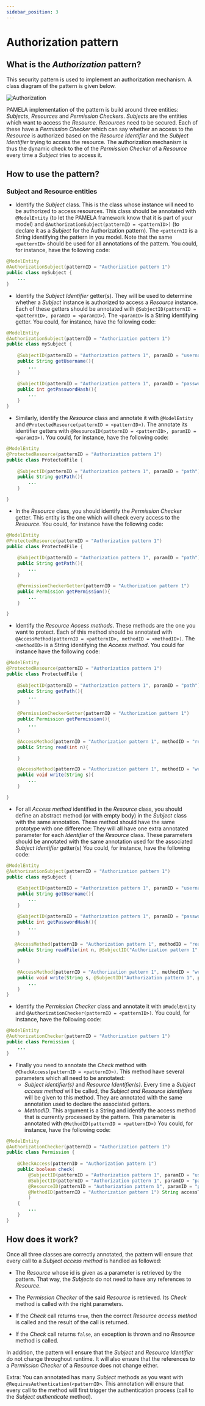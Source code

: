 ```yaml
---
sidebar_position: 3
---
```


# Authorization pattern

## What is the _Authorization_ pattern?

This security pattern is used to implement an authorization mechanism. A class diagram of the pattern is given below.

![Authorization](/img/authorization.png)

PAMELA implementation of the pattern is build around three entities: _Subjects_, _Resources_ and _Permission Checkers_. _Subjects_ are the entities which want to access the _Resource_. _Resources_ need to be secured. Each of these have a _Permission Checker_ which can say whether an access to the _Resource_ is authorized based on the _Resource Identifier_ and the _Subject Identifier_ trying to access the resource. The authorization mechanism is thus the dynamic check to the of the _Permission Checker_ of a _Resource_ every time a _Subject_ tries to access it. 

## How to use the pattern?

### Subject and Resource entities

- Identify the _Subject_ class. This is the class whose instance will need to be authorized to access resources. This class should be annotated with `@ModelEntity` (to let the PAMELA framework know that it is part of your model) and `@AuthorizationSubject(patternID = <patternID>)` (to declare it as a _Subject_ for the Authorization pattern). The `<patternID` is a String identifying the pattern in you model. Note that the same `<patternID>` should be used for all annotations of the pattern. You could, for instance, have the following code:

```java
@ModelEntity
@AuthorizationSubject(patternID = "Authorization pattern 1")
public class mySubject {
    ...
}
```

- Identify the _Subject Identifier_ getter(s). They will be used to determine whether a _Subject_ instance is authorized to access a _Resource_ instance. Each of these getters should be annotated with `@SubjectID(patternID = <patternID>, paramID = <paramID>`). The `<paramID>` is a String identifying getter. You could, for instance, have the following code:

```java
@ModelEntity
@AuthorizationSubject(patternID = "Authorization pattern 1")
public class mySubject {
    
    @SubjectID(patternID = "Authorization pattern 1", paramID = "username")
    public String getUsername(){
        ...
    }

    @SubjectID(patternID = "Authorization pattern 1", paramID = "password")
    public int getPasswordHash(){
        ...
    }
}
```

- Similarly, identify the _Resource_ class and annotate it with `@ModelEntity` and `@ProtectedResource(patternID = <patternID>)`. The annotate its identifier getters with `@ResourceID(patternID = <patternID>, paramID = <paramID>)`. You could, for instance, have the following code:

```java
@ModelEntity
@ProtectedResource(patternID = "Authorization pattern 1")
public class ProtectedFile {
    
    @SubjectID(patternID = "Authorization pattern 1", paramID = "path")
    public String getPath(){
        ...
    }

}
```

- In the _Resource_ class, you should identify the _Permission Checker_ getter. This entity is the one which will check every access to the _Resource_. You could, for instance have the following code:

```java
@ModelEntity
@ProtectedResource(patternID = "Authorization pattern 1")
public class ProtectedFile {
    
    @SubjectID(patternID = "Authorization pattern 1", paramID = "path")
    public String getPath(){
        ...
    }

    @PermissionCheckerGetter(patternID = "Authorization pattern 1")
    public Permission getPermission(){
        ...
    }

}
```

- Identify the _Resource Access methods_. These methods are the one you want to protect. Each of this method should be annotated with `@AccessMethod(patternID = <patternID>, methodID = <methodID>)`. The `<methodID>` is a String identifying the _Access method_. You could for instance have the following code:

```java
@ModelEntity
@ProtectedResource(patternID = "Authorization pattern 1")
public class ProtectedFile {
    
    @SubjectID(patternID = "Authorization pattern 1", paramID = "path")
    public String getPath(){
        ...
    }

    @PermissionCheckerGetter(patternID = "Authorization pattern 1")
    public Permission getPermission(){
        ...
    }

    @AccessMethod(patternID = "Authorization pattern 1", methodID = "read")
    public String read(int n){

    }

    @AccessMethod(patternID = "Authorization pattern 1", methodID = "write")
    public void write(String s){
        ...
    }

}
```

- For all _Access method_ identified in the _Resource_ class, you should define an abstract method (or with empty body) in the _Subject_ class with the same annotation. These method should have the same prototype with one difference: They will all have one extra annotated parameter for each _Identifier_ of the _Resource_ class. These parameters should be annotated with the same annotation used for the associated _Subject Identifier_ getter(s) You could, for instance, have the following code:

```java
@ModelEntity
@AuthorizationSubject(patternID = "Authorization pattern 1")
public class mySubject {
    
    @SubjectID(patternID = "Authorization pattern 1", paramID = "username")
    public String getUsername(){
        ...
    }

    @SubjectID(patternID = "Authorization pattern 1", paramID = "password")
    public int getPasswordHash(){
        ...
    }

   @AccessMethod(patternID = "Authorization pattern 1", methodID = "read")
    public String readFile(int n, @SubjectID("Authorization pattern 1", paramID = "path") String path){

    }

    @AccessMethod(patternID = "Authorization pattern 1", methodID = "write")
    public void write(String s, @SubjectID("Authorization pattern 1", paramID = "path") String path){
        ...
    }
}
```

- Identify the _Permission Checker_ class and annotate it with `@ModelEntity` and `@AuthorizationChecker(patternID = <patternID>)`. You could, for instance, have the following code:

```java
@ModelEntity
@AuthorizationChecker(patternID = "Authorization pattern 1")
public class Permission {
    ...
}
```

- Finally you need to annotate the _Check_ method with `@CheckAccess(patternID = <patternID>)`. This method have several parameters which all need to be annotated:
    + _Subject identifier(s)_ and _Resource Identifier(s)_. Every time a _Subject access method_ will be called, the _Subject and Resource identifiers_ will be given to this method. They are annotated with the same annotation used to declare the associated getters.
    + _MethodID_. This argument is a String and identify the access method that is currently processed by the pattern. This parameter is annotated with `@MethodID(patternID = <patternID>)`
You could, for instance, have the following code:

```java
@ModelEntity
@AuthorizationChecker(patternID = "Authorization pattern 1")
public class Permission {
    
    @CheckAccess(patternID = "Authorization pattern 1")
    public boolean check(
        @SubjectID(patternID = "Authorization pattern 1", paramID = "username") String username,
        @SubjectID(patternID = "Authorization pattern 1", paramID = "password") int password,
        @ResourceID(patternID = "Authorization pattern 1", paramID = "path") String path,
        @MethodID(patternID = "Authorization pattern 1") String accessType
        ) 
    {
        ...
    }
}
```

## How does it work?

Once all three classes are correctly annotated, the pattern will ensure that every call to a _Subject access method_ is handled as followed:

- The _Resource_ whose id is given as a parameter is retrieved by the pattern. That way, the _Subjects_ do not need to have any references to _Resource_.

- The _Permission Checker_ of the said _Resource_ is retrieved. Its _Check_ method is called with the right parameters.

- If the _Check_ call returns `true`, then the correct _Resource access method_ is called and the result of the call is returned.

- If the _Check_ call returns `false`, an exception is thrown and no _Resource_ method is called.

In addition, the pattern will ensure that the _Subject_ and _Resource Identifier_ do not change throughout runtime. It will also ensure that the references to a _Permission Checker_ of a _Resource_ does not change either.


Extra: You can annotated has many _Subject_ methods as you want with `@RequiresAuthentication(<patternID>`. This annotation will ensure that every call to the method will first trigger the authentication process (call to the _Subject authenticate_ method).

